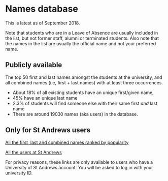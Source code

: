 # Names database
This is latest as of September 2018.

Note that students who are in a Leave of Absence are usually included in the list, but not former staff, alumni or terminated students. Also note that the names in the list are usually the official name and not your preferred name.
## Publicly available
The top 50 first and last names amongst the students at the university, and all combined names (i.e, first + last names) with at least three occurrences. 

* About 18% of all existing students have an unique first/given name,
* 45% have an unique last name
* 2.3% of students will find someone else with their same first *and* last name
* There are around 19030 names (aka users) in the database.
## Only for St Andrews users
[All the first, last and combined names ranked by popularity](https://universityofstandrews907-my.sharepoint.com/:x:/g/personal/dm282_st-andrews_ac_uk/EUmG7H6XL01MvTgRwPJ2BQ0BEAcPynqvXwHROL_S3IWTPg?e=oqRxzP)

[All the users at St Andrews](https://universityofstandrews907-my.sharepoint.com/:x:/g/personal/dm282_st-andrews_ac_uk/EcDdwTgLju1BpB9oYyaAn0UBPJIYI0A7HFZE9hPxDOmhqQ?e=hLNzYP)

For privacy reasons, these links are only available to users who have a University of St Andrews account. You will be asked to log in with your university ID.
